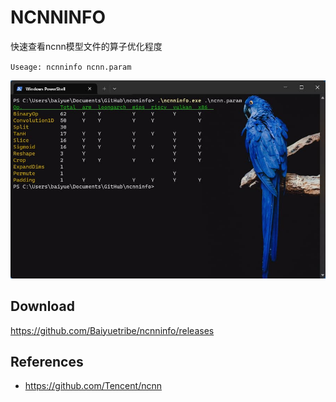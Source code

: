 # NCNNINFO

快速查看ncnn模型文件的算子优化程度

`Useage: ncnninfo ncnn.param`

![](img.jpg)

## Download

https://github.com/Baiyuetribe/ncnninfo/releases

## References

- https://github.com/Tencent/ncnn